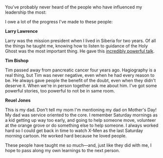 ---
---

You've probably never heard of the people who have influenced my leadership the most: 

I owe a lot of the progress I've made to these people:

**Larry Lawrence**

Larry was the mission president when I lived in Siberia for two years. Of all the things he taught me, knowing how to listen to guidance of the Holy Ghost was the most important thing. He gave this [incredibly powerful talk](https://www.churchofjesuschrist.org/study/general-conference/2015/10/what-lack-i-yet?lang=eng).

**Tim Bishop**

Tim passed away from pancreatic cancer four years ago. Hagiography is a real thing, but Tim was never negative, even when he had every reason to be. He always gave people the benefit of the doubt, even when they didn't deserve it. When we're in person together ask me about him. I've got some powerful stories, too powerful to not be in same room. 

**Reuel Jones**

This is my dad. Don't tell my mom I'm mentioning my dad on Mother's Day! My dad was service oriented to the core. I remember Saturday mornings as a kid getting up way too early, and going to help someone move, volunteer at the orange grove or do something else to help someone. I always worked hard so I could get back in time to watch X-Men as the last Saturday morning cartoon. He worked hard because he loved people. 

These people have taught me so much—and, just like they did with me, I hope to pass along my own learnings to the next person.